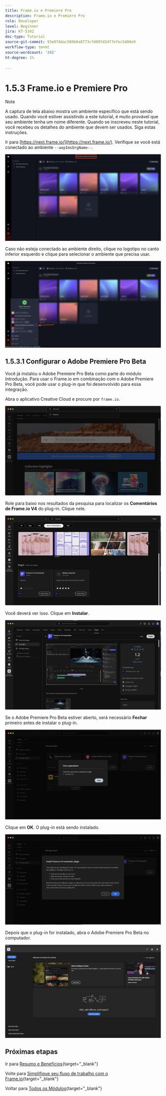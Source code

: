 ```yaml
---
title: Frame.io e Premiere Pro
description: Frame.io e Premiere Pro
role: Developer
level: Beginner
jira: KT-5342
doc-type: Tutorial
source-git-commit: 93e074dac589b0a8773cfd097d24f7efec5400e9
workflow-type: tm+mt
source-wordcount: '242'
ht-degree: 1%

---
```


# 1.5.3 Frame.io e Premiere Pro

>[!NOTE]
>
> A captura de tela abaixo mostra um ambiente específico que está sendo usado. Quando você estiver assistindo a este tutorial, é muito provável que seu ambiente tenha um nome diferente. Quando se inscreveu neste tutorial, você recebeu os detalhes do ambiente que devem ser usados. Siga estas instruções.

Ir para [https://next.frame.io/](https://next.frame.io/). Verifique se você está conectado ao ambiente `--aepImsOrgName--`.

![Frame.io](./images/frameio1.png)

Caso não esteja conectado ao ambiente direito, clique no logotipo no canto inferior esquerdo e clique para selecionar o ambiente que precisa usar.

![Frame.io](./images/frameio2.png)

## 1.5.3.1 Configurar o Adobe Premiere Pro Beta

Você já instalou o Adobe Premiere Pro Beta como parte do módulo Introdução. Para usar o Frame.io em combinação com o Adobe Premiere Pro Beta, você pode usar o plug-in que foi desenvolvido para essa integração.

Abra o aplicativo Creative Cloud e procure por `frame.io`.

![Frame.io](./images/frameio23.png)

Role para baixo nos resultados da pesquisa para localizar os **Comentários de Frame.io V4** do plug-in. Clique nele.

![Frame.io](./images/frameio24.png)

Você deverá ver isso. Clique em **Instalar**.

![Frame.io](./images/frameio25.png)

Se o Adobe Premiere Pro Beta estiver aberto, será necessário **Fechar** primeiro antes de instalar o plug-in.

![Frame.io](./images/frameio26.png)

Clique em **OK**. O plug-in está sendo instalado.

![Frame.io](./images/frameio27.png)

Depois que o plug-in for instalado, abra o Adobe Premiere Pro Beta no computador.

![Frame.io](./images/frameio22.png)

## Próximas etapas

Ir para [Resumo e Benefícios](./summary.md){target="_blank"}

Volte para [Simplifique seu fluxo de trabalho com o Frame.io](./frameio.md){target="_blank"}

Voltar para [Todos os Módulos](./../../../overview.md){target="_blank"}
